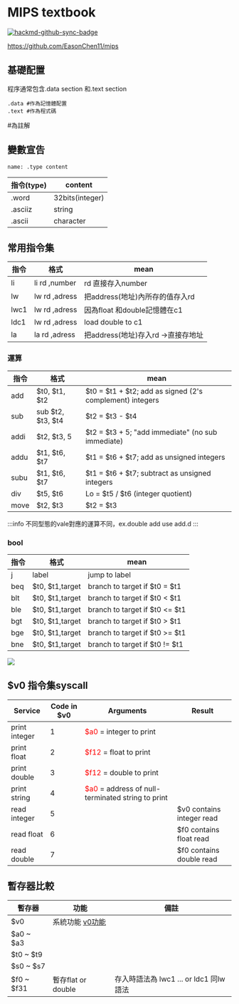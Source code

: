 # MIPS textbook

[![hackmd-github-sync-badge](https://hackmd.io/8n2JdqOVR6iX5pJkUD-d-g/badge)](https://hackmd.io/8n2JdqOVR6iX5pJkUD-d-g)

https://github.com/EasonChen11/mips
## 基礎配置
程序通常包含.data section 和.text section
```assembly=
.data #作為記憶體配置
.text #作為程式碼
```
#為註解

## 變數宣告
```assembly=
name: .type content
```


| 指令(type) | content |
| -------- | -------- | 
| .word     | 32bits(integer) |
|.asciiz |string|
|.ascii|character|

## 常用指令集


| 指令 | 格式          | mean                               |
| ---- | ------------- | ---------------------------------- |
| li   | li rd ,number | rd 直接存入number                  |
| lw   | lw rd ,adress | 把address(地址)內所存的值存入rd    |
| lwc1 | lw rd ,adress | 因為float 和double記憶體在c1       |
| ldc1 | lw rd ,adress | load double to c1                  |
| la   | la rd ,adress | 把address(地址)存入rd ->直接存地址 |


### 運算
| 指令 | 格式            | mean                                                       |
| ---- | --------------- | ---------------------------------------------------------- |
| add  | $t0,    $t1,    $t2     | $t0 = $t1 + $t2;   add as signed (2's complement) integers |
| sub  | sub $t2,    $t3,    $t4 | $t2 = $t3 - $t4                                            |
| addi | $t2,    $t3, 5      | $t2 = $t3 + 5;   "add immediate" (no sub immediate)        |
| addu | $t1,    $t6,    $t7     | $t1 = $t6 + $t7;   add as unsigned integers                |
| subu | $t1,    $t6,    $t7     | $t1 = $t6 + $t7;   subtract as unsigned integers           |
| div  | $t5,    $t6         | Lo = $t5 / $t6   (integer quotient)                        |
| move | $t2,    $t3         | $t2 = $t3                                                  |
:::info
不同型態的vale對應的運算不同，ex.double add use add.d
:::

### bool
| 指令 | 格式            | mean                                                       |
| ---- | --------------- | ---------------------------------------------------------- |
| j    | label           | jump to label                                              |
| beq  | $t0,    $t1,target  | branch to target if  $t0 = $t1                             |
| blt  | $t0,    $t1,target  | branch to target if  $t0 < $t1                             |
| ble  | $t0,    $t1,target  | branch to target if  $t0 <= $t1                            |
| bgt  | $t0,    $t1,target  | branch to target if  $t0 > $t1                             |
| bge  | $t0,    $t1,target  | branch to target if  $t0 >= $t1                            |
| bne  | $t0,    $t1,target  | branch to target if  $t0 != $t1                            |


![](https://i.imgur.com/X63w1xc.png)
		

## $v0 指令集syscall
| Service       | Code in $v0 | Arguments                                                                  | Result                    |
| ------------- | ----------- | -------------------------------------------------------------------------- | ------------------------- |
| print integer | 1           | <font color="#f00">$a0</font> = integer to print                           |                           |
| print float   | 2           | <font color="#f00">$f12</font> = float to print                            |                           |
| print double  | 3           | <font color="#f00">$f12</font> = double to print                           |                           |
| print string  | 4           | <font color="#f00">$a0</font> = address of null-terminated string to print |                           |
| read integer  | 5           |                                                                            | $v0 contains integer read |
| read float    | 6           |                                                                            | $f0 contains float read   |
| read double   | 7           |                                                                            | $f0 contains double read  |

## 暫存器比較


| 暫存器     | 功能                                                                                                   | 備註                           |
| ---------- | ------------------------------------------------------------------------------------------------------ | ------------------------------ |
| $v0        | 系統功能 [v0功能](#v0-%E6%8C%87%E4%BB%A4%E9%9B%86syscall) |                                |
| $a0 ~ $a3  |                                                                                                        |                                |
| $t0 ~ $t9  |                                                                                                        |                                |
| $s0 ~ $s7  |                                                                                                        |                                |
| $f0 ~ $f31 | 暫存flat or double                                                                                     | 存入時語法為 lwc1 ...  or ldc1 同lw語法 |

